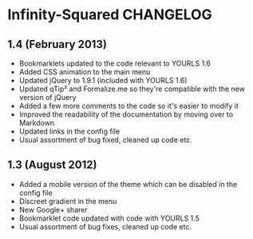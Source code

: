 Infinity-Squared CHANGELOG
==========================

1.4 (February 2013)
-------------------
* Bookmarklets updated to the code relevant to YOURLS 1.6
* Added CSS animation to the main menu
* Updated jQuery to 1.9.1 (included with YOURLS 1.6)
* Updated qTip² and Formalize.me so they're compatible with the new version of jQuery
* Added a few more comments to the code so it's easier to modify it
* Improved the readability of the documentation by moving over to Markdown
* Updated links in the config file
* Usual assortment of bug fixed, cleaned up code etc.

1.3 (August 2012)
-----------------
* Added a mobile version of the theme which can be disabled in the config file
* Discreet gradient in the menu
* New Google+ sharer
* Bookmarklet code updated with code with YOURLS 1.5
* Usual assortment of bug fixes, cleaned up code etc.
